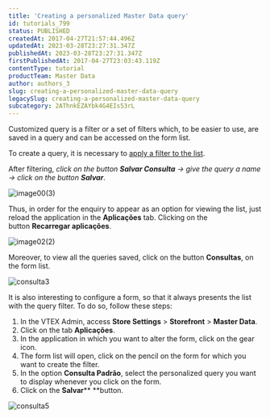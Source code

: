 ```yaml
---
title: 'Creating a personalized Master Data query'
id: tutorials_799
status: PUBLISHED
createdAt: 2017-04-27T21:57:44.496Z
updatedAt: 2023-03-28T23:27:31.347Z
publishedAt: 2023-03-28T23:27:31.347Z
firstPublishedAt: 2017-04-27T23:03:43.119Z
contentType: tutorial
productTeam: Master Data
author: authors_3
slug: creating-a-personalized-master-data-query
legacySlug: creating-a-personalized-master-data-query
subcategory: 2AThnkEZAYbk4G4EIs53rL
---
```


Customized query is a filter or a set of filters which, to be easier to use, are saved in a query and can be accessed on the form list.

To create a query, it is necessary to [apply a filter to the list](/en/tutorial/filtering-data-on-master-data). 

After filtering, _click on the button **Salvar Consulta** -> give the query a name -> click on the button **Salvar**_.

![image00(3)](//images.contentful.com/alneenqid6w5/Cj2YVA2pZ64Sscy0O2MA0/6698a619ebf6041e828b61ef657ceb89/image003.png)

Thus, in order for the enquiry to appear as an option for viewing the list, just reload the application in the **Aplicações** tab. Clicking on the button **Recarregar aplicações**.

![image02(2)](//images.contentful.com/alneenqid6w5/23qCsgXVSYQYmsS6Ya6eAs/99c65c0009dd7f9e75c1ba4a2cea50cc/image022.png)

Moreover, to view all the queries saved, click on the button **Consultas**, on the form list.

![consulta3](//images.contentful.com/alneenqid6w5/4h0zjZuAc8W8eUaqImo2qg/b1c06c13603d398d1f83bef9f7deb19b/image012.png)

It is also interesting to configure a form, so that it always presents the list with the query filter. To do so, follow these steps:

1. In the VTEX Admin, access **Store Settings** > **Storefront** > **Master Data**.
2. Click on the tab **Aplicações**.
3. In the application in which you want to alter the form, click on the gear icon.
4. The form list will open, click on the pencil on the form for which you want to create the filter.
5. In the option **Consulta Padrão**, select the personalized query you want to display whenever you click on the form.
6. Click on the **Salvar**** **button.

![consulta5](//images.contentful.com/alneenqid6w5/66y0WU112osUwkwuyMquMW/a9143a8ca1aa05bc49cc69d1dd102002/image032.png)
